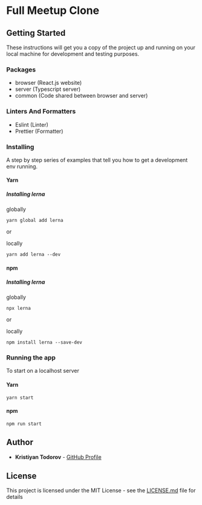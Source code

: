 # Full Meetup Clone

## Getting Started

These instructions will get you a copy of the project up and running on your local machine for development and testing purposes.

### Packages

- browser (React.js website)
- server (Typescript server)
- common (Code shared between browser and server)

### Linters And Formatters

- Eslint (Linter)
- Prettier (Formatter)

### Installing

A step by step series of examples that tell you how to get a development env running.

#### Yarn

##### Installing lerna

globally

```
yarn global add lerna
```

or

locally

```
yarn add lerna --dev
```

#### npm

##### Installing lerna

globally

```
npx lerna
```

or

locally

```
npm install lerna --save-dev
```

### Running the app

To start on a localhost server

#### Yarn

```
yarn start
```

#### npm

```
npm run start
```

## Author

- **Kristiyan Todorov** - [GitHub Profile](https://github.com/krisScript)

## License

This project is licensed under the MIT License - see the [LICENSE.md](LICENSE.md) file for details
